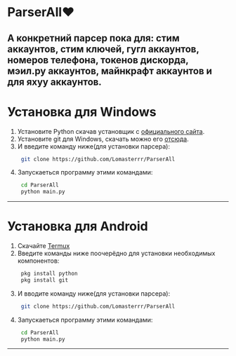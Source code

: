# ParserAll♥️
А конкретний парсер пока для: стим аккаунтов, стим ключей, гугл аккаунтов,
номеров телефона, токенов дискорда, мэил.ру аккаунтов, 
майнкрафт аккаунтов и для яхуу аккаунтов.
----------------------------------------------

# Установка для Windows
1. Установите Python скачав установщик с [официального сайта](https://www.python.org/downloads/).
2. Установите git для Windows, скачать можно его [отсюда](https://git-scm.com/download/win).
3. И введите команду ниже(для установки парсера):
   ```bash
    git clone https://github.com/Lomasterrr/ParserAll
   ```
4. Запускаеться программу этими командами:
   ```bash
    cd ParserAll
    python main.py
   ```
----------------------------------------------
# Установка для Android
1. Скачайте [Termux](https://play.google.com/store/apps/details?id=com.termux&hl=ru)
2. Введите команды ниже поочерёдно для установки необходимых компонентов:
   ```bash
    pkg install python
    pkg install git
   ```
3. И вводите команду ниже(для установки парсера):
   ```bash
    git clone https://github.com/Lomasterrr/ParserAll
   ```
4. Запускаеться программу этими командами:
   ```bash
    cd ParserAll
    python main.py
   ```
----------------------------------------------
